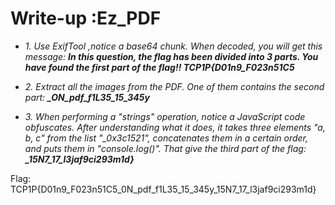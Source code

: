 # Write-up :Ez_PDF
* *1. Use ExifTool ,notice a base64 chunk. When decoded, you will get this message: **In this question, the flag has been divided into 3 parts. You have found the first part of the flag!! TCP1P{D01n9_F023n51C5***

* *2. Extract all the images from the PDF. One of them contains the second part: **_ON_pdf_f1L35_15_345y***

* *3. When performing a "strings" operation, notice a JavaScript code obfuscates. After understanding what it does, it takes three elements "a, b, c" from the list "_0x3c1521", concatenates them in a certain order, and puts them in "console.log()". That give the third part of the flag: **_15N7_17_l3jaf9ci293m1d}***

Flag: TCP1P{D01n9_F023n51C5_0N_pdf_f1L35_15_345y_15N7_17_l3jaf9ci293m1d}


